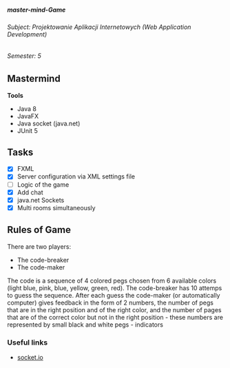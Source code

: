 #####  master-mind-Game
###### Subject: Projektowanie Aplikacji Internetowych (Web Application Development)
###### Semester: 5
## Mastermind 
**Tools**
- Java 8
- JavaFX
- Java socket (java.net)
- JUnit 5

## Tasks
- [x] FXML
- [x] Server configuration via XML settings file
- [ ] Logic of the game
- [X] Add chat 
- [X] java.net Sockets
- [x] Multi rooms simultaneously

## Rules of Game
There are two players:
  - The code-breaker
  - The code-maker
  
  The code is a sequence of 4 colored pegs chosen from 6 available colors (light blue, pink, blue, yellow, green, red).
The code-breaker has 10 attemps to guess the sequence. After each guess the code-maker (or automatically computer) gives feedback in the form of 2 numbers, the number of pegs that are in the right position and of the right color, and the number of pages that are of the correct color but not in the right position - these numbers are represented by small black and white pegs - indicators

### Useful links
- [socket.io](https://socket.io/docs/rooms-and-namespaces/)

